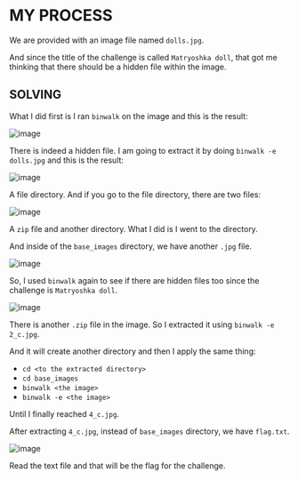 # MY PROCESS

We are provided with an image file named `dolls.jpg`.

And since the title of the challenge is called `Matryoshka doll`, that got me thinking that there should be a hidden file within the image.

## SOLVING

What I did first is I ran `binwalk` on the image and this is the result:

![image](https://github.com/user-attachments/assets/a0fe6709-4c50-4cd1-8b03-f69c529cf4b1)

There is indeed a hidden file. I am going to extract it by doing `binwalk -e dolls.jpg` and this is the result:

![image](https://github.com/user-attachments/assets/e1f56bcb-f5ee-43ab-b308-c7b84c1a5fb3)

A file directory. And if you go to the file directory, there are two files:

![image](https://github.com/user-attachments/assets/67443087-dcd2-4a88-a7a4-05091a0cf13f)

A `zip` file and another directory. What I did is I went to the directory.

And inside of the `base_images` directory, we have another `.jpg` file.

![image](https://github.com/user-attachments/assets/9938bd1c-c42a-491b-97dd-43462faa3f37)

So, I used `binwalk` again to see if there are hidden files too since the challenge is `Matryoshka doll`.

![image](https://github.com/user-attachments/assets/f00237af-b676-4551-84d5-cc4b9ab88649)

There is another `.zip` file in the image. So I extracted it using `binwalk -e 2_c.jpg`.

And it will create another directory and then I apply the same thing:
- `cd <to the extracted directory>`
- `cd base_images`
- `binwalk <the image>`
- `binwalk -e <the image>`

Until I finally reached `4_c.jpg`.

After extracting `4_c.jpg`, instead of `base_images` directory, we have `flag.txt`.

![image](https://github.com/user-attachments/assets/f8e6cd92-ad57-44e3-aade-f9afc87574e1)

Read the text file and that will be the flag for the challenge.
